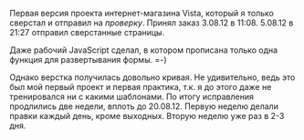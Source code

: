 Первая версия проекта интернет-магазина Vista, который я только сверстал и отправил на *проверку*.
Принял заказ 3.08.12 в 11:08. 5.08.12 в 21:27 отправил сверстанные страницы.

Даже рабочий JavaScript сделал, в котором прописана только одна функция для развертывания формы. =-)

Однако верстка получилась довольно кривая. Не удивительно, ведь это был мой первый проект и первая практика, т.к. я до этого даже не тренировался ни с какими шаблонами. По итогу исправления продлились две недели, вплоть до 20.08.12. Первую неделю делали правки каждый день, кроме выходных. Вторую неделю уже раз в 2-3 дня.
